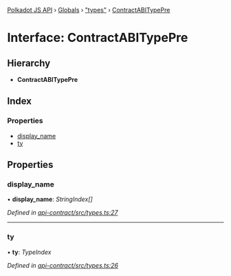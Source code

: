 [Polkadot JS API](../README.md) › [Globals](../globals.md) › ["types"](../modules/_types_.md) › [ContractABITypePre](_types_.contractabitypepre.md)

# Interface: ContractABITypePre

## Hierarchy

* **ContractABITypePre**

## Index

### Properties

* [display_name](_types_.contractabitypepre.md#display_name)
* [ty](_types_.contractabitypepre.md#ty)

## Properties

###  display_name

• **display_name**: *StringIndex[]*

*Defined in [api-contract/src/types.ts:27](https://github.com/polkadot-js/api/blob/9e681c066/packages/api-contract/src/types.ts#L27)*

___

###  ty

• **ty**: *TypeIndex*

*Defined in [api-contract/src/types.ts:26](https://github.com/polkadot-js/api/blob/9e681c066/packages/api-contract/src/types.ts#L26)*
